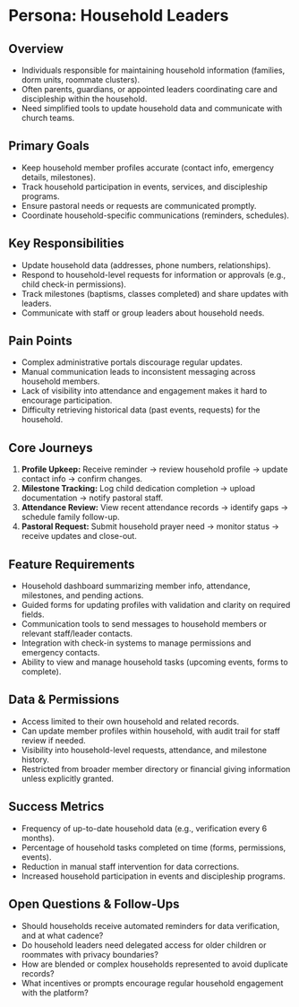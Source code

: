 # Persona: Household Leaders

## Overview
- Individuals responsible for maintaining household information (families, dorm units, roommate clusters).
- Often parents, guardians, or appointed leaders coordinating care and discipleship within the household.
- Need simplified tools to update household data and communicate with church teams.

## Primary Goals
- Keep household member profiles accurate (contact info, emergency details, milestones).
- Track household participation in events, services, and discipleship programs.
- Ensure pastoral needs or requests are communicated promptly.
- Coordinate household-specific communications (reminders, schedules).

## Key Responsibilities
- Update household data (addresses, phone numbers, relationships).
- Respond to household-level requests for information or approvals (e.g., child check-in permissions).
- Track milestones (baptisms, classes completed) and share updates with leaders.
- Communicate with staff or group leaders about household needs.

## Pain Points
- Complex administrative portals discourage regular updates.
- Manual communication leads to inconsistent messaging across household members.
- Lack of visibility into attendance and engagement makes it hard to encourage participation.
- Difficulty retrieving historical data (past events, requests) for the household.

## Core Journeys
1. **Profile Upkeep:** Receive reminder → review household profile → update contact info → confirm changes.
2. **Milestone Tracking:** Log child dedication completion → upload documentation → notify pastoral staff.
3. **Attendance Review:** View recent attendance records → identify gaps → schedule family follow-up.
4. **Pastoral Request:** Submit household prayer need → monitor status → receive updates and close-out.

## Feature Requirements
- Household dashboard summarizing member info, attendance, milestones, and pending actions.
- Guided forms for updating profiles with validation and clarity on required fields.
- Communication tools to send messages to household members or relevant staff/leader contacts.
- Integration with check-in systems to manage permissions and emergency contacts.
- Ability to view and manage household tasks (upcoming events, forms to complete).

## Data & Permissions
- Access limited to their own household and related records.
- Can update member profiles within household, with audit trail for staff review if needed.
- Visibility into household-level requests, attendance, and milestone history.
- Restricted from broader member directory or financial giving information unless explicitly granted.

## Success Metrics
- Frequency of up-to-date household data (e.g., verification every 6 months).
- Percentage of household tasks completed on time (forms, permissions, events).
- Reduction in manual staff intervention for data corrections.
- Increased household participation in events and discipleship programs.

## Open Questions & Follow-Ups
- Should households receive automated reminders for data verification, and at what cadence?
- Do household leaders need delegated access for older children or roommates with privacy boundaries?
- How are blended or complex households represented to avoid duplicate records?
- What incentives or prompts encourage regular household engagement with the platform?
